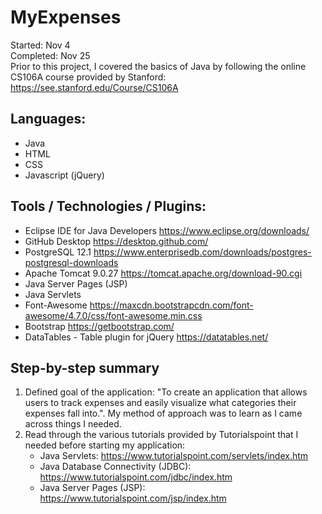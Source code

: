 # MyExpenses
Started: Nov 4  
Completed: Nov 25   
Prior to this project, I covered the basics of Java by following the online CS106A course provided by Stanford: https://see.stanford.edu/Course/CS106A

## Languages:
* Java
* HTML
* CSS
* Javascript (jQuery)

## Tools / Technologies / Plugins:
* Eclipse IDE for Java Developers https://www.eclipse.org/downloads/
* GitHub Desktop https://desktop.github.com/
* PostgreSQL 12.1 https://www.enterprisedb.com/downloads/postgres-postgresql-downloads
* Apache Tomcat 9.0.27 https://tomcat.apache.org/download-90.cgi
* Java Server Pages (JSP)
* Java Servlets
* Font-Awesome https://maxcdn.bootstrapcdn.com/font-awesome/4.7.0/css/font-awesome.min.css
* Bootstrap https://getbootstrap.com/
* DataTables - Table plugin for jQuery https://datatables.net/


## Step-by-step summary
1. Defined goal of the application: "To create an application that allows users to track expenses and easily visualize what categories their expenses fall into.". My method of approach was to learn as I came across things I needed.
2. Read through the various tutorials provided by Tutorialspoint that I needed before starting my application:
	* Java Servlets: https://www.tutorialspoint.com/servlets/index.htm	
	* Java Database Connectivity (JDBC): https://www.tutorialspoint.com/jdbc/index.htm
	* Java Server Pages (JSP): https://www.tutorialspoint.com/jsp/index.htm




